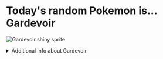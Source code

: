 # Today's random Pokemon is... Gardevoir

![Gardevoir shiny sprite](https://raw.githubusercontent.com/PokeAPI/sprites/master/sprites/pokemon/shiny/282.png)

<details>
<summary>Additional info about Gardevoir</summary>

| srpite type | image |
|------|------|
| back_default | ![Gardevoir back_default sprite](https://raw.githubusercontent.com/PokeAPI/sprites/master/sprites/pokemon/back/282.png) |
| back_shiny | ![Gardevoir back_shiny sprite](https://raw.githubusercontent.com/PokeAPI/sprites/master/sprites/pokemon/back/shiny/282.png) |
| front_default | ![Gardevoir front_default sprite](https://raw.githubusercontent.com/PokeAPI/sprites/master/sprites/pokemon/282.png) | </details>